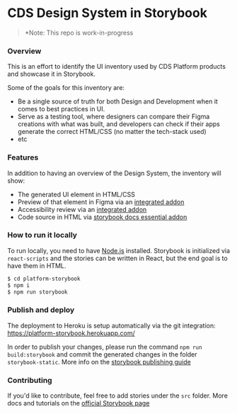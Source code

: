 # CDS Design System in Storybook

> \*Note: This repo is work-in-progress

### Overview

This is an effort to identify the UI inventory used by CDS Platform products and showcase it in Storybook.

Some of the goals for this inventory are:

- Be a single source of truth for both Design and Development when it comes to best practices in UI.
- Serve as a testing tool, where designers can compare their Figma creations with what was built, and developers can check if their apps generate the correct HTML/CSS (no matter the tech-stack used)
- etc

### Features

In addition to having an overview of the Design System, the inventory will show:

- The generated UI element in HTML/CSS
- Preview of that element in Figma via an [integrated addon](https://github.com/pocka/storybook-addon-designs)
- Accessibility review via an [integrated addon](https://github.com/storybookjs/storybook/tree/master/addons/a11y)
- Code source in HTML via [storybook docs essential addon](https://storybook.js.org/docs/react/writing-docs/introduction)

### How to run it locally

To run locally, you need to have [Node.js](https://nodejs.org/) installed. Storybook is initialized via `react-scripts` and the stories can be written in React, but the end goal is to have them in HTML.

```sh
$ cd platform-storybook
$ npm i
$ npm run storybook
```

### Publish and deploy

The deployment to Heroku is setup automatically via the git integration: https://platform-storybook.herokuapp.com/

In order to publish your changes, please run the command `npm run build:storybook` and commit the generated changes in the folder `storybook-static`. More info on the [storybook publishing guide](https://storybook.js.org/docs/react/workflows/publish-storybook)


### Contributing

If you'd like to contribute, feel free to add stories under the `src` folder. More docs and tutorials on the [official Storybook page](https://storybook.js.org/docs/react/get-started/introduction)
